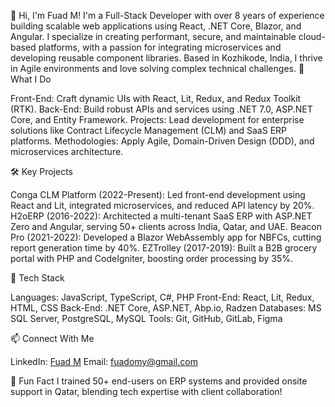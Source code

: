 👋 Hi, I'm Fuad M!
I'm a Full-Stack Developer with over 8 years of experience building scalable web applications using React, .NET Core, Blazor, and Angular. I specialize in creating performant, secure, and maintainable cloud-based platforms, with a passion for integrating microservices and developing reusable component libraries. Based in Kozhikode, India, I thrive in Agile environments and love solving complex technical challenges.
🚀 What I Do

Front-End: Craft dynamic UIs with React, Lit, Redux, and Redux Toolkit (RTK).
Back-End: Build robust APIs and services using .NET 7.0, ASP.NET Core, and Entity Framework.
Projects: Lead development for enterprise solutions like Contract Lifecycle Management (CLM) and SaaS ERP platforms.
Methodologies: Apply Agile, Domain-Driven Design (DDD), and microservices architecture.

🛠️ Key Projects

Conga CLM Platform (2022-Present): Led front-end development using React and Lit, integrated microservices, and reduced API latency by 20%.
H2oERP (2016-2022): Architected a multi-tenant SaaS ERP with ASP.NET Zero and Angular, serving 50+ clients across India, Qatar, and UAE.
Beacon Pro (2021-2022): Developed a Blazor WebAssembly app for NBFCs, cutting report generation time by 40%.
EZTrolley (2017-2019): Built a B2B grocery portal with PHP and CodeIgniter, boosting order processing by 35%.

🧰 Tech Stack

Languages: JavaScript, TypeScript, C#, PHP
Front-End: React, Lit, Redux, HTML, CSS
Back-End: .NET Core, ASP.NET, Abp.io, Radzen
Databases: MS SQL Server, PostgreSQL, MySQL
Tools: Git, GitHub, GitLab, Figma

📫 Connect With Me

LinkedIn: [Fuad M](https://www.linkedin.com/in/fuad-m/)
Email: fuadomy@gmail.com

🌟 Fun Fact
I trained 50+ end-users on ERP systems and provided onsite support in Qatar, blending tech expertise with client collaboration!
